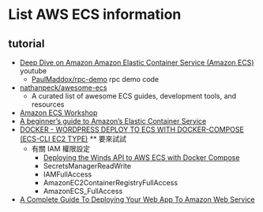 # List AWS ECS information

## tutorial
  * [Deep Dive on Amazon Amazon Elastic Container Service (Amazon ECS)](https://www.youtube.com/watch?v=qbEPae8YNbs) youtube
    * [PaulMaddox/rpc-demo](https://github.com/PaulMaddox/rpc-demo) rpc demo code
  * [nathanpeck/awesome-ecs](https://github.com/nathanpeck/awesome-ecs) 
    * A curated list of awesome ECS guides, development tools, and resources
  * [Amazon ECS Workshop](https://ecsworkshop.com/)
  * [A beginner’s guide to Amazon’s Elastic Container Service](https://www.freecodecamp.org/news/amazon-ecs-terms-and-architecture-807d8c4960fd/)
  * [DOCKER - WORDPRESS DEPLOY TO ECS WITH DOCKER-COMPOSE (ECS-CLI EC2 TYPE)](https://www.bogotobogo.com/DevOps/Docker/Docker-ECS-CLI-Docker-Compose-Wordpress-EC2-Type.php) ** 要來試試
    * 有關 IAM 權限設定
      * [Deploying the Winds API to AWS ECS with Docker Compose](https://getstream.io/blog/deploying-the-winds-api-to-aws-ecs-with-docker-compose/)
      * SecretsManagerReadWrite
      * IAMFullAccess
      * AmazonEC2ContainerRegistryFullAccess
      * AmazonECS_FullAccess
  * [A Complete Guide To Deploying Your Web App To Amazon Web Service](https://codeburst.io/a-complete-guide-to-deploying-your-web-app-to-amazon-web-service-2854ff6bc399)


